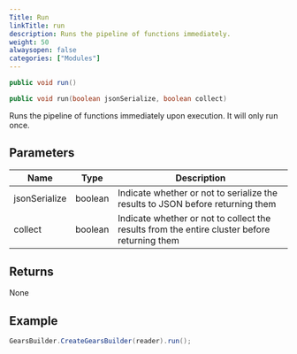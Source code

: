 ```yaml
---
Title: Run
linkTitle: run
description: Runs the pipeline of functions immediately.
weight: 50
alwaysopen: false
categories: ["Modules"]
---
```


```java
public void run()

public void run​(boolean jsonSerialize, boolean collect)
```

Runs the pipeline of functions immediately upon execution. It will only run once.

## Parameters

| Name | Type | Description |
|------|------|-------------|
| jsonSerialize | boolean | Indicate whether or not to serialize the results to JSON before returning them |
| collect | boolean | Indicate whether or not to collect the results from the entire cluster before returning them |

## Returns

None

## Example

```java
GearsBuilder.CreateGearsBuilder(reader).run();
```
